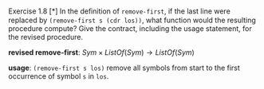 Exercise 1.8 [*] In the deﬁnition of `remove-first`, if the last line were replaced by `(remove-first s (cdr los))`, what function would the resulting procedure compute? Give the contract, including the usage statement, for the revised procedure.

**revised remove-first**: $Sym \times ListOf(Sym) \to ListOf(Sym)$

**usage**: `(remove-first s los)` remove all symbols from start to the first occurrence of symbol `s` in `los`.
